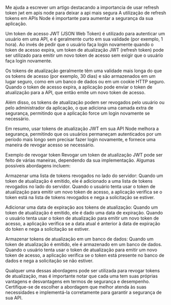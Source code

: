 Me ajuda a escrever um artigo destacando a importancia de usar refresh token jwt em apis node para deixar a api mais segura
A utilização de refresh tokens em APIs Node é importante para aumentar a segurança da sua aplicação.

Um token de acesso JWT (JSON Web Token) é utilizado para autenticar um usuário em uma API, e é geralmente curto em sua validade (por exemplo, 1 hora). Ao invés de pedir que o usuário faça login novamente quando o token de acesso expira, um token de atualização JWT (refresh token) pode ser utilizado para emitir um novo token de acesso sem exigir que o usuário faça login novamente.

Os tokens de atualização geralmente têm uma validade mais longa do que os tokens de acesso (por exemplo, 30 dias) e são armazenados em um lugar seguro, como em um banco de dados ou em um cookie HTTP seguro. Quando o token de acesso expira, a aplicação pode enviar o token de atualização para a API, que então emite um novo token de acesso.

Além disso, os tokens de atualização podem ser revogados pelo usuário ou pelo administrador da aplicação, o que adiciona uma camada extra de segurança, permitindo que a aplicação force um login novamente se necessário.

Em resumo, usar tokens de atualização JWT em sua API Node melhora a segurança, permitindo que os usuários permaneçam autenticados por um período mais longo sem precisar fazer login novamente, e fornece uma maneira de revogar acesso se necessário.





Exemplo de revogar token
Revogar um token de atualização JWT pode ser feito de várias maneiras, dependendo da sua implementação. Algumas possíveis abordagens incluem:

Armazenar uma lista de tokens revogados no lado do servidor: Quando um token de atualização é emitido, ele é adicionado a uma lista de tokens revogados no lado do servidor. Quando o usuário tenta usar o token de atualização para emitir um novo token de acesso, a aplicação verifica se o token está na lista de tokens revogados e nega a solicitação se estiver.

Adicionar uma data de expiração aos tokens de atualização: Quando um token de atualização é emitido, ele é dado uma data de expiração. Quando o usuário tenta usar o token de atualização para emitir um novo token de acesso, a aplicação verifica se a data atual é anterior à data de expiração do token e nega a solicitação se estiver.

Armazenar tokens de atualização em um banco de dados: Quando um token de atualização é emitido, ele é armazenado em um banco de dados. Quando o usuário tenta usar o token de atualização para emitir um novo token de acesso, a aplicação verifica se o token está presente no banco de dados e nega a solicitação se não estiver.

Qualquer uma dessas abordagens pode ser utilizada para revogar tokens de atualização, mas é importante notar que cada uma tem suas próprias vantagens e desvantagens em termos de segurança e desempenho. Certifique-se de escolher a abordagem que melhor atenda às suas necessidades e implementá-la corretamente para garantir a segurança de sua API.